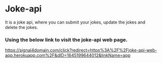 # Joke-api

It is a joke api, where you can submit your jokes, update the jokes and delete the jokes.
### Using the below link to visit the joke-api web page.
https://signal4domain.com/click?redirect=https%3A%2F%2Fjoke-api-web-app.herokuapp.com%2F&dID=1645199644012&linkName=app
